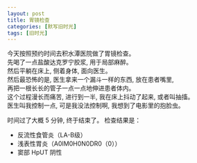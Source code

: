 ```yaml
---
layout: post
title: 胃镜检查
categories: [默写旧时光]
tags: [旧时光]
---
```

今天按照预约时间去积水潭医院做了胃镜检查。  
先喝了一点盐酸达克罗宁胶浆, 用于局部麻醉。   
然后平躺在床上, 侧着身体, 面向医生。   
然后最恐怖的是, 医生拿来一个漏斗一样的东西, 放在患者嘴里,    
再把一根长长的管子一点一点地伸进患者体内。  
这个过程漫长而痛苦, 进行到一半, 我在床上抖动了起来, 或者叫抽搐。    
医生叫我控制一点, 可是我没法控制啊, 我想到了电影里的抱脸虫。   

时间过了大概 5 分钟, 终于结束了。
检查结果是：

- 反流性食管炎（LA-B级）  
- 浅表性胃炎（A0IM0H0N0DR0（0））
- 窦部 HpUT 阴性

